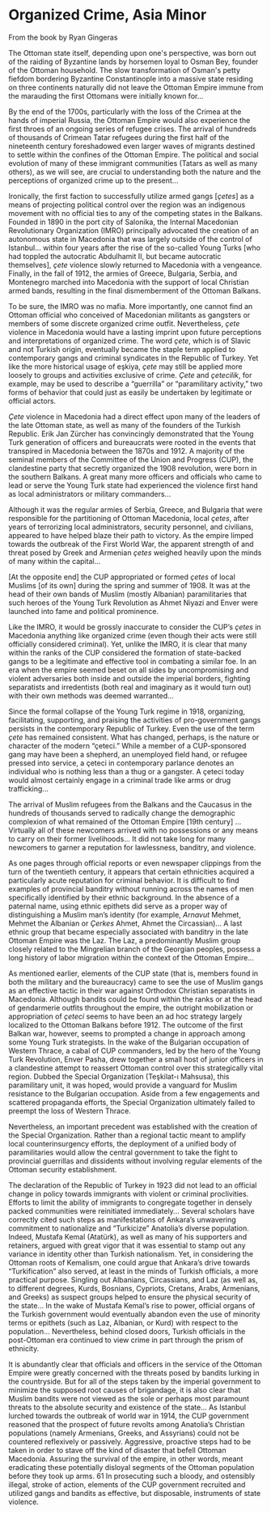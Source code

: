 # Organized Crime, Asia Minor

From the book by Ryan Gingeras

<a name='otto1'/>

The Ottoman state itself, depending upon one's perspective, was born
out of the raiding of Byzantine lands by horsemen loyal to Osman Bey,
founder of the Ottoman household. The slow transformation of Osman's
petty fiefdom bordering Byzantine Constantinople into a massive state
residing on three continents naturally did not leave the Ottoman
Empire immune from the marauding the first Ottomans were initially
known for...

By the end of the 1700s, particularly with the loss of the Crimea at
the hands of imperial Russia, the Ottoman Empire would also experience
the first throes of an ongoing series of refugee crises. The arrival
of hundreds of thousands of Crimean Tatar refugees during the first
half of the nineteenth century foreshadowed even larger waves of
migrants destined to settle within the confines of the Ottoman
Empire. The political and social evolution of many of these immigrant
communities (Tatars as well as many others), as we will see, are
crucial to understanding both the nature and the perceptions of
organized crime up to the present...

Ironically, the first faction to successfully utilize armed gangs
[*çetes*] as a means of projecting political control over the region
was an indigenous movement with no official ties to any of the
competing states in the Balkans. Founded in 1890 in the port city of
Salonika, the Internal Macedonian Revolutionary Organization (IMRO)
principally advocated the creation of an autonomous state in Macedonia
that was largely outside of the control of Istanbul... within four
years after the rise of the so-called Young Turks [who had toppled the
autocratic Abdulhamit II, but became autocratic themselves], *çete*
violence slowly returned to Macedonia with a vengeance. Finally, in
the fall of 1912, the armies of Greece, Bulgaria, Serbia, and
Montenegro marched into Macedonia with the support of local Christian
armed bands, resulting in the final dismemberment of the Ottoman
Balkans.

To be sure, the IMRO was no mafia. More importantly, one cannot find
an Ottoman official who conceived of Macedonian militants as gangsters
or members of some discrete organized crime outfit. Nevertheless, *çete*
violence in Macedonia would have a lasting imprint upon future
perceptions and interpretations of organized crime. The word *çete*,
which is of Slavic and not Turkish origin, eventually became the
staple term applied to contemporary gangs and criminal syndicates in
the Republic of Turkey. Yet like the more historical usage of eşkiya,
*çete* may still be applied more loosely to groups and activities
exclusive of crime. *Çete* and *çetecilik*, for example, may be used to
describe a “guerrilla” or “paramilitary activity,” two forms of
behavior that could just as easily be undertaken by legitimate or
official actors.

*Çete* violence in Macedonia had a direct effect upon many of the
leaders of the late Ottoman state, as well as many of the founders of
the Turkish Republic. Erik Jan Zürcher has convincingly demonstrated
that the Young Turk generation of officers and bureaucrats were rooted
in the events that transpired in Macedonia between the 1870s and
1912. A majority of the seminal members of the Committee of the Union
and Progress (CUP), the clandestine party that secretly organized the
1908 revolution, were born in the southern Balkans. A great many more
officers and officials who came to lead or serve the Young Turk state
had experienced the violence first hand as local administrators or
military commanders...

Although it was the regular armies of Serbia, Greece, and Bulgaria
that were responsible for the partitioning of Ottoman Macedonia, local
*çetes*, after years of terrorizing local administrators, security
personnel, and civilians, appeared to have helped blaze their path to
victory. As the empire limped towards the outbreak of the First World
War, the apparent strength of and threat posed by Greek and Armenian
*çetes* weighed heavily upon the minds of many within the capital...

[At the opposite end] the CUP appropriated or formed *çetes* of local
Muslims [of its own] during the spring and summer of 1908. It was at
the head of their own bands of Muslim (mostly Albanian) paramilitaries
that such heroes of the Young Turk Revolution as Ahmet Niyazi and
Enver were launched into fame and political prominence.

Like the IMRO, it would be grossly inaccurate to consider the CUP’s
*çetes* in Macedonia anything like organized crime (even though their
acts were still officially considered criminal). Yet, unlike the IMRO,
it is clear that many within the ranks of the CUP considered the
formation of state-backed gangs to be a legitimate and effective tool
in combating a similar foe. In an era when the empire seemed beset on
all sides by uncompromising and violent adversaries both inside and
outside the imperial borders, fighting separatists and irredentists
(both real and imaginary as it would turn out) with their own methods
was deemed warranted...

Since the formal collapse of the Young Turk regime in 1918,
organizing, facilitating, supporting, and praising the activities of
pro-government gangs persists in the contemporary Republic of
Turkey. Even the use of the term *çete* has remained consistent. What
has changed, perhaps, is the nature or character of the modern
“çeteci.” While a member of a CUP-sponsored gang may have been a
shepherd, an unemployed field hand, or refugee pressed into service, a
çeteci in contemporary parlance denotes an individual who is nothing
less than a thug or a gangster.  A çeteci today would almost certainly
engage in a criminal trade like arms or drug trafficking...

The arrival of Muslim refugees from the Balkans and the Caucasus in
the hundreds of thousands served to radically change the demographic
complexion of what remained of the Ottoman Empire [19th century]
... Virtually all of these newcomers arrived with no possessions or
any means to carry on their former livelihoods... It did not take long
for many newcomers to garner a reputation for lawlessness, banditry,
and violence.

As one pages through official reports or even newspaper clippings from
the turn of the twentieth century, it appears that certain ethnicities
acquired a particularly acute reputation for criminal behavior. It is
difficult to find examples of provincial banditry without running
across the names of men specifically identified by their ethnic
background. In the absence of a paternal name, using ethnic epithets
did serve as a proper way of distinguishing a Muslim man’s identity
(for example, *Arnavut* Mehmet, Mehmet the Albanian or *Çerkes* Ahmet,
Ahmet the Circassian)... A last ethnic group that became especially
associated with banditry in the late Ottoman Empire was the Laz. The
Laz, a predominantly Muslim group closely related to the Mingrelian
branch of the Georgian peoples, possess a long history of labor
migration within the context of the Ottoman Empire...

<a name='cup1'/>

As mentioned earlier, elements of the CUP state (that is, members
found in both the military and the bureaucracy) came to see the use of
Muslim gangs as an effective tactic in their war against Orthodox
Christian separatists in Macedonia.  Although bandits could be found
within the ranks or at the head of gendarmerie outfits throughout the
empire, the outright mobilization or appropriation of *çeteci* seems
to have been an ad hoc strategy largely localized to the Ottoman
Balkans before 1912. The outcome of the first Balkan war, however,
seems to prompted a change in approach among some Young Turk
strategists. In the wake of the Bulgarian occupation of Western
Thrace, a cabal of CUP commanders, led by the hero of the Young Turk
Revolution, Enver Pasha, drew together a small host of junior officers
in a clandestine attempt to reassert Ottoman control over this
strategically vital region. Dubbed the Special Organization
(Teşkilat-ı Mahsusa), this paramilitary unit, it was hoped, would
provide a vanguard for Muslim resistance to the Bulgarian
occupation. Aside from a few engagements and scattered propaganda
efforts, the Special Organization ultimately failed to preempt the
loss of Western Thrace.

Nevertheless, an important precedent was established with the creation
of the Special Organization. Rather than a regional tactic meant to
amplify local counterinsurgency efforts, the deployment of a unified
body of paramilitaries would allow the central government to take the
fight to provincial guerrillas and dissidents without involving
regular elements of the Ottoman security establishment.

The declaration of the Republic of Turkey in 1923 did not lead to an
official change in policy towards immigrants with violent or criminal
proclivities. Efforts to limit the ability of immigrants to congregate
together in densely packed communities were reinitiated immediately...
Several scholars have correctly cited such steps as manifestations of
Ankara’s unwavering commitment to nationalize and “Turkicize”
Anatolia’s diverse population. Indeed, Mustafa Kemal (Atatürk), as
well as many of his supporters and retainers, argued with great vigor
that it was essential to stamp out any variance in identity other than
Turkish nationalism. Yet, in considering the Ottoman roots of
Kemalism, one could argue that Ankara’s drive towards “Turkification”
also served, at least in the minds of Turkish officials, a more
practical purpose. Singling out Albanians, Circassians, and Laz (as
well as, to different degrees, Kurds, Bosnians, Cypriots, Cretans,
Arabs, Armenians, and Greeks) as suspect groups helped to ensure the
physical security of the state... In the wake of Mustafa Kemal’s rise
to power, official organs of the Turkish government would eventually
abandon even the use of minority terms or epithets (such as Laz,
Albanian, or Kurd) with respect to the population... Nevertheless,
behind closed doors, Turkish officials in the post-Ottoman era
continued to view crime in part through the prism of ethnicity.

It is abundantly clear that officials and officers in the service of
the Ottoman Empire were greatly concerned with the threats posed by
bandits lurking in the countryside. But for all of the steps taken by
the imperial government to minimize the supposed root causes of
brigandage, it is also clear that Muslim bandits were not viewed as
the sole or perhaps most paramount threats to the absolute security
and existence of the state... As Istanbul lurched towards the outbreak
of world war in 1914, the CUP government reasoned that the prospect of
future revolts among Anatolia’s Christian populations (namely
Armenians, Greeks, and Assyrians) could not be countered reflexively
or passively. Aggressive, proactive steps had to be taken in order to
stave off the kind of disaster that befell Ottoman Macedonia. Assuring
the survival of the empire, in other words, meant eradicating these
potentially disloyal segments of the Ottoman population before they
took up arms. 61 In prosecuting such a bloody, and ostensibly
illegal, stroke of action, elements of the CUP government recruited
and utilized gangs and bandits as effective, but disposable,
instruments of state violence.








